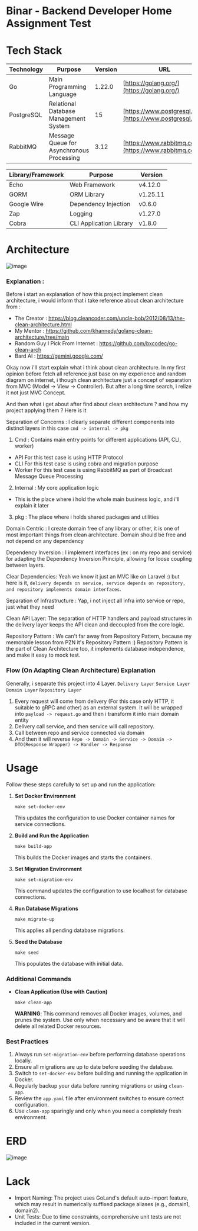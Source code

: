 # Binar - Backend Developer Home Assignment Test

# Tech Stack

| Technology | Purpose                                   | Version | URL                                                        |
|------------|-------------------------------------------|---------|------------------------------------------------------------|
| Go         | Main Programming Language                 | 1.22.0  | [https://golang.org/](https://golang.org/)                 |
| PostgreSQL | Relational Database Management System     | 15      | [https://www.postgresql.org/](https://www.postgresql.org/) |
| RabbitMQ   | Message Queue for Asynchronous Processing | 3.12    | [https://www.rabbitmq.com/](https://www.rabbitmq.com/)     |

| Library/Framework | Purpose                 | Version  |
|-------------------|-------------------------|----------|
| Echo              | Web Framework           | v4.12.0  |
| GORM              | ORM Library             | v1.25.11 |
| Google Wire       | Dependency Injection    | v0.6.0   |
| Zap               | Logging                 | v1.27.0  |
| Cobra             | CLI Application Library | v1.8.0   |

# Architecture

![image](https://github.com/user-attachments/assets/ca5ced75-a22c-410f-ac8b-ccddba377c06)

### Explanation :

Before i start an explanation of how this project implement clean architecture,
i would inform that i take reference about clean architecture from :
- The Creator : https://blog.cleancoder.com/uncle-bob/2012/08/13/the-clean-architecture.html
- My Mentor : https://github.com/khannedy/golang-clean-architecture/tree/main
- Random Guy I Pick From Internet : https://github.com/bxcodec/go-clean-arch
- Bard AI : https://gemini.google.com/

Okay now i'll start explain what i think about clean architecture.
In my first opinion before fetch all reference just base on my experience
and random diagram on internet, i though clean architecture just a concept of separation
from MVC (Model -> View -> Controller). But after a long time search, i relize
it not just MVC Concept.

And then what i get about after find about clean architecture ?
and how my project applying them ? Here is it

Separation of Concerns :
I clearly separate different components into distinct layers
in this case `cmd -> internal -> pkg`

1. Cmd : Contains main entry points for different applications (API, CLI, worker)
- API For this test case is using HTTP Protocol
- CLI For this test case is using cobra and migration purpose
- Worker For this test case is using RabbitMQ as part of Broadcast Message Queue Processing

2. Internal : My core application logic
- This is the place where i hold the whole main business logic, and i'll explain it later

3. pkg : The place where i holds shared packages and utilities

Domain Centric :
I create domain free of any library or other, it is one of most important things
from clean architecture. Domain should be free and not depend on any dependency

Dependency Inversion : 
I implement interfaces (ex : on my repo and service)
for adapting the Dependency Inversion Principle, allowing for loose coupling between layers.

Clear Dependencies:
Yeah we know it just an MVC like on Laravel :)
but here is it, `delivery depends on service, service depends on repository, and repository implements domain interfaces`.

Separation of Infrastructure :
Yap, i not inject all infra into service or repo, just what they need

Clean API Layer:
The separation of HTTP handlers and payload structures in the delivery layer keeps the API clean and decoupled from the core logic.

Repository Pattern :
We can't far away from Repository Pattern, because my memorable lesson from PZN it's Repository Pattern :)
Repository Pattern is the part of Clean Architecture too, it implements database independence, and make it easy
to mock test.

### Flow (On Adapting Clean Architecture) Explanation
Generally, i separate this project into 4 Layer.
`Delivery Layer` `Service Layer` `Domain Layer` `Repository Layer`

1. Every request will come from delivery (For this case only HTTP, it suitable to gRPC and other)
as an external system. It will be wrapped into `payload -> request.go` and then i transform it into
main domain entity
2. Delivery call service, and then service will call repository.
3. Call between repo and service connected via domain
4. And then it will reverse `Repo -> Domain -> Service -> Domain -> DTO(Response Wrapper) -> Handler -> Response`

# Usage
Follow these steps carefully to set up and run the application:

1. **Set Docker Environment**
   ```
   make set-docker-env
   ```
   This updates the configuration to use Docker container names for service connections.

2. **Build and Run the Application**
   ```
   make build-app
   ```
   This builds the Docker images and starts the containers.

3. **Set Migration Environment**
   ```
   make set-migration-env
   ```
   This command updates the configuration to use localhost for database connections.

4. **Run Database Migrations**
   ```
   make migrate-up
   ```
   This applies all pending database migrations.

5. **Seed the Database**
   ```
   make seed
   ```
   This populates the database with initial data.

### Additional Commands

- **Clean Application (Use with Caution)**
  ```
  make clean-app
  ```
  **WARNING**: This command removes all Docker images, volumes, and prunes the system. Use only when necessary and be aware that it will delete all related Docker resources.

### Best Practices

1. Always run `set-migration-env` before performing database operations locally.
2. Ensure all migrations are up to date before seeding the database.
3. Switch to `set-docker-env` before building and running the application in Docker.
4. Regularly backup your data before running migrations or using `clean-app`.
5. Review the `app.yaml` file after environment switches to ensure correct configuration.
6. Use `clean-app` sparingly and only when you need a completely fresh environment.

# ERD
![image](https://github.com/user-attachments/assets/e7f37c1e-06ac-4690-bf0e-1bb784bdb750)

# Lack
- Import Naming: The project uses GoLand's default auto-import feature, which may result in numerically suffixed package aliases (e.g., domain1, domain2).
- Unit Tests: Due to time constraints, comprehensive unit tests are not included in the current version.